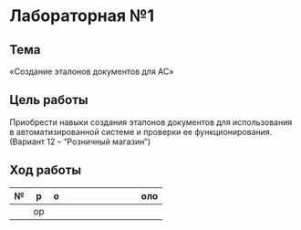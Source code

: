 # Лабораторная №1 #

## Тема ##

«Создание эталонов документов для АС»

## Цель работы ##

Приобрести навыки создания эталонов документов для использования в автоматизированной системе и проверки ее функционирования. (Вариант 12 – “Розничный магазин”)

## Ход работы ##

| №|р | о| | | | | | | | |  оло| 
|--- |--- | ---|--- |--- |--- | ---| ---|--- | ---|--- | --- | 
| |ор | | | | | | | | | | |


